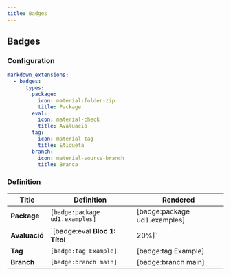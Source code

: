 ```yaml
---
title: Badges
---
```

## Badges

### Configuration

```yaml
markdown_extensions:
  - badges:
      types:
        package:
          icon: material-folder-zip
          title: Package
        eval:
          icon: material-check
          title: Avaluació
        tag:
          icon: material-tag
          title: Etiqueta
        branch:
          icon: material-source-branch
          title: Branca
```


### Definition

| Title | Definition | Rendered |
| ----- | ---------- | -------- |
| __Package__ | `[badge:package ud1.examples]` | [badge:package ud1.examples] |
| __Avaluació__ | `[badge:eval __Bloc 1: Títol__|20%]` | [badge:eval __Bloc 1: Títol__|20%] |
| __Tag__ | `[badge:tag Example]` | [badge:tag Example] |
| __Branch__ | `[badge:branch main]` | [badge:branch main] |
